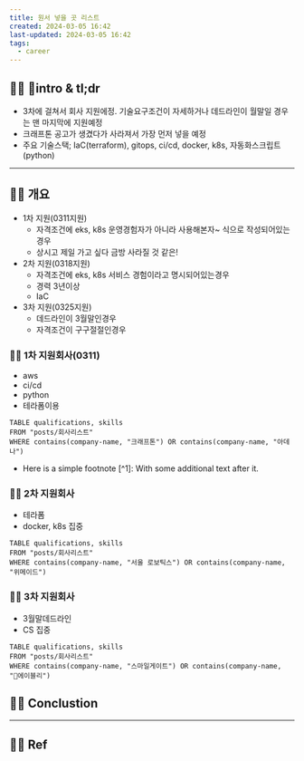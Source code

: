 ```yaml
---
title: 원서 넣을 곳 리스트
created: 2024-03-05 16:42
last-updated: 2024-03-05 16:42
tags:
  - career
---
```


## 👯‍♂️ intro & tl;dr

- 3차에 걸쳐서 회사 지원에정. 기술요구조건이 자세하거나 데드라인이 월말일 경우는 맨 마지막에 지원예정
- 크래프톤 공고가 생겼다가 사라져서 가장 먼저 넣을 예정
- 주요 기술스택; IaC(terraform), gitops, ci/cd, docker, k8s,  자동화스크립트(python)



--- 

## 👯‍♂️ 개요

- 1차 지원(0311지원)
	- 자격조건에 eks, k8s 운영경험자가 아니라 사용해본자~ 식으로 작성되어있는경우 
	- 상시고 제일 가고 싶다 금방 사라질 것 같은!
- 2차 지원(0318지원)
	- 자격조건에 eks, k8s 서비스 경험이라고 명시되어있는경우 
	- 경력 3년이상
	- IaC
- 3차 지원(0325지원)
	- 데드라인이 3월말인경우
	- 자격조건이 구구절절인경우 
	


### 👯‍♂️ 1차 지원회사(0311)

- aws
- ci/cd
- python
- 테라폼이용

```dataview
TABLE qualifications, skills
FROM "posts/회사리스트"
WHERE contains(company-name, "크래프톤") OR contains(company-name, "아데나")
```
- Here is a simple footnote [^1]:  With some additional text after it.

### 👯‍♂️ 2차 지원회사

- 테라폼
- docker, k8s 집중

```dataview
TABLE qualifications, skills
FROM "posts/회사리스트"
WHERE contains(company-name, "서울 로보틱스") OR contains(company-name, "위메이드")
```

### 👯‍♂️ 3차 지원회사

- 3월말데드라인
- CS 집중 

```dataview
TABLE qualifications, skills
FROM "posts/회사리스트"
WHERE contains(company-name, "스마일게이트") OR contains(company-name, "에이블리")
```

## 👯‍♂️ Conclustion



--- 

## 👯‍♂️ Ref




